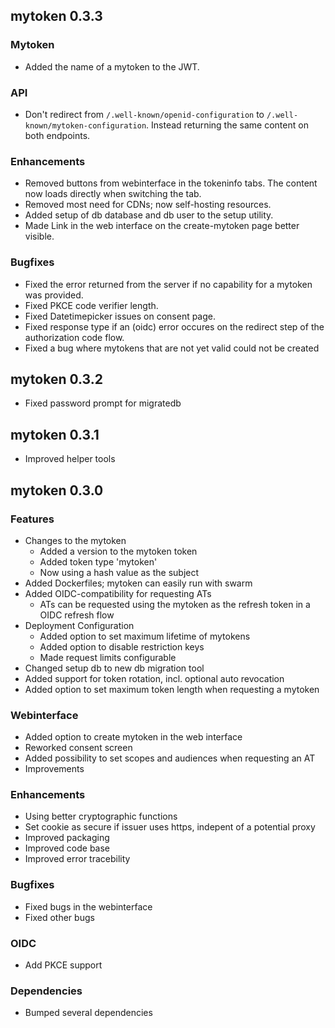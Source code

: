 <!-- Template: -->
<!-- ### Features -->
<!--  -->
<!-- ### API -->
<!--  -->
<!-- ### Enhancements -->
<!--  -->
<!-- ### Bugfixes -->
<!--  -->
<!-- ### OpenID Provider -->
<!--  -->
<!-- ### Dependencies -->
<!--  -->

## mytoken 0.3.3

### Mytoken

- Added the name of a mytoken to the JWT.

### API

- Don't redirect from `/.well-known/openid-configuration` to `/.well-known/mytoken-configuration`. Instead returning the
  same content on both endpoints.

### Enhancements

- Removed buttons from webinterface in the tokeninfo tabs. The content now loads directly when switching the tab.
- Removed most need for CDNs; now self-hosting resources.
- Added setup of db database and db user to the setup utility.
- Made Link in the web interface on the create-mytoken page better visible.

### Bugfixes

- Fixed the error returned from the server if no capability for a mytoken was provided.
- Fixed PKCE code verifier length.
- Fixed Datetimepicker issues on consent page.
- Fixed response type if an (oidc) error occures on the redirect step of the authorization code flow.
- Fixed a bug where mytokens that are not yet valid could not be created

## mytoken 0.3.2

- Fixed password prompt for migratedb

## mytoken 0.3.1

- Improved helper tools

## mytoken 0.3.0

### Features

- Changes to the mytoken
  - Added a version to the mytoken token
  - Added token type 'mytoken'
  - Now using a hash value as the subject
- Added Dockerfiles; mytoken can easily run with swarm
- Added OIDC-compatibility for requesting ATs
  - ATs can be requested using the mytoken as the refresh token in a OIDC refresh flow
- Deployment Configuration
  - Added option to set maximum lifetime of mytokens
  - Added option to disable restriction keys 
  - Made request limits configurable
- Changed setup db to new db migration tool
- Added support for token rotation, incl. optional auto revocation
- Added option to set maximum token length when requesting a mytoken

### Webinterface
- Added option to create mytoken in the web interface
- Reworked consent screen
- Added possibility to set scopes and audiences when requesting an AT
- Improvements

### Enhancements
- Using better cryptographic functions
- Set cookie as secure if issuer uses https, indepent of a potential proxy
- Improved packaging
- Improved code base
- Improved error tracebility

### Bugfixes
- Fixed bugs in the webinterface
- Fixed other bugs

### OIDC
- Add PKCE support

### Dependencies
- Bumped several dependencies